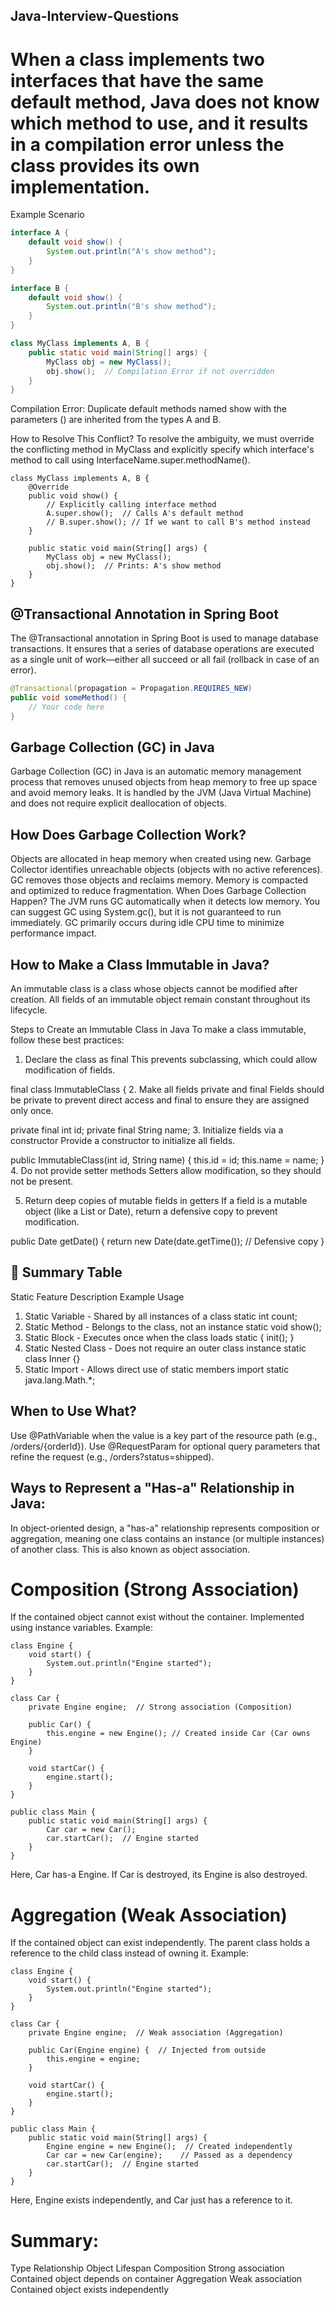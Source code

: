 ## Java-Interview-Questions

# When a class implements two interfaces that have the same default method, Java does not know which method to use, and it results in a compilation error unless the class provides its own implementation.

Example Scenario

```java
interface A {
    default void show() {
        System.out.println("A's show method");
    }
}

interface B {
    default void show() {
        System.out.println("B's show method");
    }
}

class MyClass implements A, B {
    public static void main(String[] args) {
        MyClass obj = new MyClass();
        obj.show();  // Compilation Error if not overridden
    }
}
```
Compilation Error:
Duplicate default methods named show with the parameters () are inherited from the types A and B.

How to Resolve This Conflict? To resolve the ambiguity, we must override the conflicting method in MyClass and explicitly specify which interface's method to call using InterfaceName.super.methodName().

```
class MyClass implements A, B {
    @Override
    public void show() {
        // Explicitly calling interface method
        A.super.show();  // Calls A's default method
        // B.super.show(); // If we want to call B's method instead
    }

    public static void main(String[] args) {
        MyClass obj = new MyClass();
        obj.show();  // Prints: A's show method
    }
}
```
## @Transactional Annotation in Spring Boot

The @Transactional annotation in Spring Boot is used to manage database transactions. It ensures that a series of database operations are executed as a single unit of work—either all succeed or all fail (rollback in case of an error).

```java
@Transactional(propagation = Propagation.REQUIRES_NEW)
public void someMethod() {
    // Your code here
}
```

## Garbage Collection (GC) in Java
Garbage Collection (GC) in Java is an automatic memory management process that removes unused objects from heap memory to free up space and avoid memory leaks. It is handled by the JVM (Java Virtual Machine) and does not require explicit deallocation of objects.

## How Does Garbage Collection Work?
Objects are allocated in heap memory when created using new.
Garbage Collector identifies unreachable objects (objects with no active references).
GC removes those objects and reclaims memory.
Memory is compacted and optimized to reduce fragmentation.
When Does Garbage Collection Happen?
The JVM runs GC automatically when it detects low memory.
You can suggest GC using System.gc(), but it is not guaranteed to run immediately.
GC primarily occurs during idle CPU time to minimize performance impact.

## How to Make a Class Immutable in Java?
An immutable class is a class whose objects cannot be modified after creation. All fields of an immutable object remain constant throughout its lifecycle.

Steps to Create an Immutable Class in Java
To make a class immutable, follow these best practices:

1. Declare the class as final
This prevents subclassing, which could allow modification of fields.

final class ImmutableClass {
2. Make all fields private and final
Fields should be private to prevent direct access and final to ensure they are assigned only once.

private final int id;
private final String name;
3. Initialize fields via a constructor
Provide a constructor to initialize all fields.

public ImmutableClass(int id, String name) {
    this.id = id;
    this.name = name;
}
4. Do not provide setter methods
Setters allow modification, so they should not be present.

5. Return deep copies of mutable fields in getters
If a field is a mutable object (like a List or Date), return a defensive copy to prevent modification.

public Date getDate() {
    return new Date(date.getTime());  // Defensive copy
}
## 🔹 Summary Table
Static Feature	Description	Example Usage
1) Static Variable -	Shared by all instances of a class	static int count;
2) Static Method - Belongs to the class, not an instance	static void show();
3) Static Block	- Executes once when the class loads	static { init(); }
4) Static Nested Class	- Does not require an outer class instance	static class Inner {}
5) Static Import - Allows direct use of static members	import static java.lang.Math.*;

## When to Use What?
Use @PathVariable when the value is a key part of the resource path (e.g., /orders/{orderId}).
Use @RequestParam for optional query parameters that refine the request (e.g., /orders?status=shipped).

## Ways to Represent a "Has-a" Relationship in Java:
In object-oriented design, a "has-a" relationship represents composition or aggregation, meaning one class contains an instance (or multiple instances) of another class. This is also known as object association.

# Composition (Strong Association)

If the contained object cannot exist without the container.
Implemented using instance variables.
Example:
```
class Engine {
    void start() {
        System.out.println("Engine started");
    }
}

class Car {
    private Engine engine;  // Strong association (Composition)
    
    public Car() {
        this.engine = new Engine(); // Created inside Car (Car owns Engine)
    }

    void startCar() {
        engine.start();
    }
}

public class Main {
    public static void main(String[] args) {
        Car car = new Car();
        car.startCar();  // Engine started
    }
}
```
Here, Car has-a Engine. If Car is destroyed, its Engine is also destroyed.
# Aggregation (Weak Association)

If the contained object can exist independently.
The parent class holds a reference to the child class instead of owning it.
Example:
```
class Engine {
    void start() {
        System.out.println("Engine started");
    }
}

class Car {
    private Engine engine;  // Weak association (Aggregation)
    
    public Car(Engine engine) {  // Injected from outside
        this.engine = engine;
    }

    void startCar() {
        engine.start();
    }
}

public class Main {
    public static void main(String[] args) {
        Engine engine = new Engine();  // Created independently
        Car car = new Car(engine);    // Passed as a dependency
        car.startCar();  // Engine started
    }
}
```
Here, Engine exists independently, and Car just has a reference to it.
# Summary:
Type	Relationship	Object Lifespan
Composition	Strong association	Contained object depends on container
Aggregation	Weak association	Contained object exists independently


